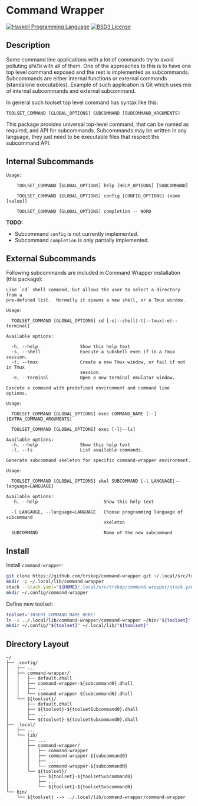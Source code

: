 # Command Wrapper

[![Haskell Programming Language](https://img.shields.io/badge/language-Haskell-blue.svg)][Haskell.org]
[![BSD3 License](http://img.shields.io/badge/license-BSD3-brightgreen.svg)][tl;dr Legal: BSD3]


## Description

Some command line applications with a lot of commands try to avoid polluting
`$PATH` with all of them. One of the approaches to this is to have one top
level command exposed and the rest is implemented as subcommands.  Subcommands
are either internal functions or external commands (standalone executables).
Example of such application is Git which uses mix of internal subcommands and
external subcommand.

In general such toolset top level command has syntax like this:

    TOOLSET_COMMAND [GLOBAL_OPTIONS] SUBCOMMAND [SUBCOMMAND_ARGUMENTS]

This package provides universal top-level command, that can be named as
required, and API for subcommands. Subcommands may be written in any language,
they just need to be executable files that respect the subcommand API.


## Internal Subcommands

```
Usage:

    TOOLSET_COMMAND [GLOBAL_OPTIONS] help [HELP_OPTIONS] [SUBCOMMAND]

    TOOLSET_COMMAND [GLOBAL_OPTIONS] config [CONFIG_OPTIONS] [name [value]]

    TOOLSET_COMMAND [GLOBAL_OPTIONS] completion -- WORD
```

**TODO:**

* Subcommand `config` is not currently implemented.
* Subcommand `completion` is only partially implemented.


## External Subcommands

Following subcommands are included in Command Wrapper installation (this
package):

```
Like `cd` shell command, but allows the user to select a directory from a
pre-defined list.  Normally it spawns a new shell, or a Tmux window.

Usage:

  TOOLSET_COMMAND [GLOBAL_OPTIONS] cd [-s|--shell|-t|--tmux|-e|--terminal]

Available options:

  -h, --help                Show this help text
  -s, --shell               Execute a subshell even if in a Tmux session.
  -t, --tmux                Create a new Tmux window, or fail if not in Tmux
                            session.
  -e, --terminal            Open a new terminal emulator window.
```

```
Execute a command with predefined environment and command line options.

Usage:

  TOOLSET_COMMAND [GLOBAL_OPTIONS] exec COMMAND_NAME [--] [EXTRA_COMMAND_ARGUMENTS]

  TOOLSET_COMMAND [GLOBAL_OPTIONS] exec [-l|--ls]

Available options:
  -h, --help                Show this help text
  -l, --ls                  List available commands.
```

```
Generate subcommand skeleton for specific command-wrapper environment.

Usage:

  TOOLSET_COMMAND [GLOBAL_OPTIONS] skel SUBCOMMAND [-l LANGUAGE|--language=LANGUAGE]

Available options:
  -h, --help                         Show this help text

  -l LANGAUGE, --language=LANGUAGE   Choose programming language of subcommand
                                     skeleton

  SUBCOMMAND                         Name of the new subcommand
```


## Install

Install `command-wrapper`:

```Bash
git clone https://github.com/trskop/command-wrapper.git ~/.local/src/trskop/command-wrapper
mkdir -p ~/.local/lib/command-wrapper
stack --stack-yaml="${HOME}/.local/src/trskop/command-wrapper/stack.yaml" --local-bin-path="${HOME}/.local/lib/command-wrapper" install
mkdir ~/.config/command-wrapper
```

Define new toolset:

```Bash
toolset='INSERT_COMMAND_NAME_HERE'
ln -s ../.local/lib/command-wrapper/command-wrapper ~/bin/"${toolset}"
mkdir ~/.config/"${toolset}" ~/.local/lib/"${toolset}"
```


## Directory Layout

````
~/
├── .config/
│   ├── ...
│   ├── command-wrapper/
│   │   ├── default.dhall
│   │   ├── command-wrapper-${subcommand0}.dhall
│   │   ├── ...
│   │   └── command-wrapper-${subcommandN}.dhall
│   └── ${toolset}/
│       ├── default.dhall
│       ├── ${toolset}-${toolsetSubcommand0}.dhall
│       ├── ...
│       └── ${toolset}-${toolsetSubcommand0}.dhall
├── .local/
│   ├── ...
│   └── lib/
│       ├── ...
│       ├── command-wrapper/
│       │   ├── command-wrapper
│       │   ├── command-wrapper-${subcommand0}
│       │   ├── ...
│       │   └── command-wrapper-${subcommandN}
│       └── ${toolset}/
│           ├── ${toolset}-${toolsetSubcommand0}
│           ├── ...
│           └── ${toolset}-${toolsetSubcommandN}
└── bin/
    └── ${toolset} --> ../.local/lib/command-wrapper/command-wrapper
````



[Haskell.org]:
  http://www.haskell.org
  "The Haskell Programming Language"
[tl;dr Legal: BSD3]:
  https://tldrlegal.com/license/bsd-3-clause-license-%28revised%29
  "BSD 3-Clause License (Revised)"
